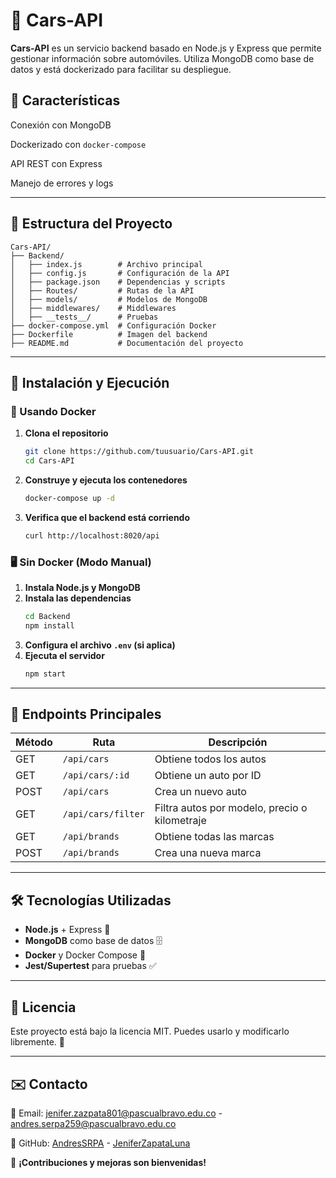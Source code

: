 # 🚗 Cars-API

**Cars-API** es un servicio backend basado en Node.js y Express que permite gestionar información sobre automóviles. Utiliza MongoDB como base de datos y está dockerizado para facilitar su despliegue.

## 📌 Características

Conexión con MongoDB

Dockerizado con `docker-compose`

API REST con Express

Manejo de errores y logs

---

## 📂 Estructura del Proyecto
```
Cars-API/
├── Backend/
│   ├── index.js        # Archivo principal
│   ├── config.js       # Configuración de la API
│   ├── package.json    # Dependencias y scripts
│   ├── Routes/         # Rutas de la API
│   ├── models/         # Modelos de MongoDB
│   ├── middlewares/    # Middlewares
│   ├── __tests__/      # Pruebas
├── docker-compose.yml  # Configuración Docker
├── Dockerfile          # Imagen del backend
├── README.md           # Documentación del proyecto
```

---

## 🔧 Instalación y Ejecución
### 🐳 Usando Docker
1. **Clona el repositorio**
   ```sh
   git clone https://github.com/tuusuario/Cars-API.git
   cd Cars-API
   ```
2. **Construye y ejecuta los contenedores**
   ```sh
   docker-compose up -d
   ```
3. **Verifica que el backend está corriendo**
   ```sh
   curl http://localhost:8020/api
   ```

### 🖥️ Sin Docker (Modo Manual)
1. **Instala Node.js y MongoDB**
2. **Instala las dependencias**
   ```sh
   cd Backend
   npm install
   ```
3. **Configura el archivo `.env` (si aplica)**
4. **Ejecuta el servidor**
   ```sh
   npm start
   ```

---

## 📡 Endpoints Principales
| Método | Ruta                  | Descripción                                    |
|--------|-----------------------|------------------------------------------------|
| GET    | `/api/cars`           | Obtiene todos los autos                       |
| GET    | `/api/cars/:id`       | Obtiene un auto por ID                        |
| POST   | `/api/cars`           | Crea un nuevo auto                            |
| GET    | `/api/cars/filter`    | Filtra autos por modelo, precio o kilometraje |
| GET    | `/api/brands`         | Obtiene todas las marcas                      |
| POST   | `/api/brands`         | Crea una nueva marca                          |

---

## 🛠 Tecnologías Utilizadas
- **Node.js** + Express 🚀
- **MongoDB** como base de datos 🗄️
- **Docker** y Docker Compose 🐳
- **Jest/Supertest** para pruebas ✅

---

## 📄 Licencia
Este proyecto está bajo la licencia MIT. Puedes usarlo y modificarlo libremente. 🎉

---

## ✉️ Contacto
📧 Email: jenifer.zazpata801@pascualbravo.edu.co - andres.serpa259@pascualbravo.edu.co

🐙 GitHub: [AndresSRPA](https://github.com/AndresSPRA) - [JeniferZapataLuna](https://github.com/JeniferZapataLuna)  

🚀 **¡Contribuciones y mejoras son bienvenidas!**


